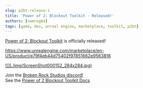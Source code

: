 ```yaml
---
slug: p2bt-release-1
title: 'Power of 2: Blockout Toolkit - Released!'
authors: [namrog84]
tags: [game, dev, unreal engine, marketplace, toolkit, p2bt]
---
```



[Power of 2: Blockout Toolkit](https://www.unrealengine.com/marketplace/en-US/product/e79f4eb44d75402f97851662e9563816) is officially released!

https://www.unrealengine.com/marketplace/en-US/product/e79f4eb44d75402f97851662e9563816


<a href="https://www.unrealengine.com/marketplace/en-US/product/e79f4eb44d75402f97851662e9563816">
![](./img/ScreenShot000152_284x284.jpg)
</a>


Join the [Broken Rock Studios discord!](https://discord.gg/P6tejWKrgq)  
See the [Power of 2 Blockout Toolkit Docs](./../../products/plugins/p2bt)  



